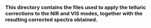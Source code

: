 ### This directory contains the files used to apply the telluric corrections to the NIR and VIS modes, together with the resulting corrected spectra obtained.
